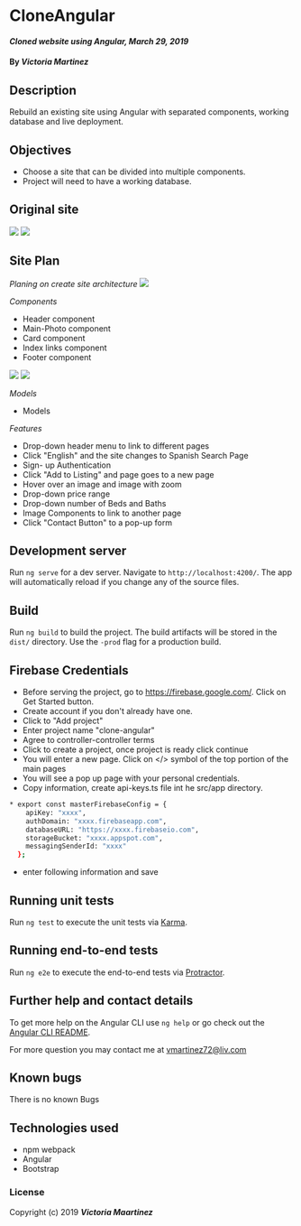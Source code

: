 # CloneAngular

#### _Cloned website using Angular, March 29, 2019_

#### By _**Victoria Martinez**_

## Description

Rebuild an existing site using Angular with separated components, working database and live deployment.

## Objectives
* Choose a site that can be divided into multiple components.
* Project will need to have a working database.

## Original site
![](src/assets/img/top-screen.png)
![](src/assets/img/bottom-screen.png)
## Site Plan

_Planing on create site architecture_
![](src/assets/img/diagram-component.png)

_Components_
* Header component
* Main-Photo component
* Card component
* Index links component
* Footer component

![](src/assets/img/Top.png)
![](src/assets/img/bottom.png)

_Models_
* Models

_Features_
* Drop-down header menu to link to different pages
* Click "English" and the site changes to Spanish Search Page
* Sign- up Authentication
* Click "Add to Listing" and page goes to a new page
* Hover over an image and image with zoom
* Drop-down price range
* Drop-down number of Beds and Baths
* Image Components to link to another page
* Click "Contact Button" to a pop-up form


## Development server

Run `ng serve` for a dev server. Navigate to `http://localhost:4200/`. The app will automatically reload if you change any of the source files.


## Build

Run `ng build` to build the project. The build artifacts will be stored in the `dist/` directory. Use the `-prod` flag for a production build.

## Firebase Credentials

* Before serving the project, go to https://firebase.google.com/.  Click on Get Started button.
* Create account if you don't already have one.
* Click to "Add project"
* Enter project name "clone-angular"
* Agree to controller-controller terms
* Click to create a project, once project is ready click continue
* You will enter a new page.  Click on </> symbol of the top portion of the main pages
* You will see a pop up page with your personal credentials.  
* Copy information, create api-keys.ts file int he src/app directory.

```bash
* export const masterFirebaseConfig = {
    apiKey: "xxxx",
    authDomain: "xxxx.firebaseapp.com",
    databaseURL: "https://xxxx.firebaseio.com",
    storageBucket: "xxxx.appspot.com",
    messagingSenderId: "xxxx"
  };
```
* enter following information and save

## Running unit tests

Run `ng test` to execute the unit tests via [Karma](https://karma-runner.github.io).

## Running end-to-end tests

Run `ng e2e` to execute the end-to-end tests via [Protractor](http://www.protractortest.org/).

## Further help and contact details

To get more help on the Angular CLI use `ng help` or go check out the [Angular CLI README](https://github.com/angular/angular-cli/blob/master/README.md).

For more question you may contact me at vmartinez72@liv.com

## Known bugs

There is no known Bugs

## Technologies used

* npm webpack
* Angular
* Bootstrap

### License
Copyright (c) 2019 **_Victoria Maartinez_**
